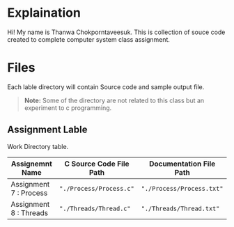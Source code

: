 # Explaination

Hi! My name is Thanwa Chokporntaveesuk. This is collection of souce code created to complete computer system class assignment.

# Files

Each lable directory will contain Source code and sample output file.

> **Note:** Some of the directory are not related to this class but an experiment to c programming.

## Assignment Lable

Work Directory table.

|Assignemnt Name        |C Source Code File Path        |Documentation File Path      |
|-----------------------|-------------------------------|-----------------------------|
|Assignment 7 : Process |`"./Process/Process.c"`        |`"./Process/Process.txt"`    |
|Assignment 8 : Threads |`"./Threads/Thread.c"`         |`"./Threads/Thread.txt"`     |
